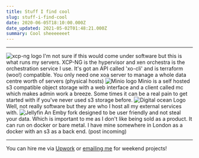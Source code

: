 ```yaml
---
title: Stuff I find cool
slug: stuff-i-find-cool
date: 2020-06-05T18:10:00.000Z
date_updated: 2021-05-02T01:48:21.000Z
summary: Cool sheeeeeeet
---
```


---
![xcp-ng logo](__GHOST_URL__/content/images/2020/06/xoa.png)
I'm not sure if this would come under software but this is what runs my servers. XCP-NG is the hypervisor and xen orchestra is the orchestration service I use. It's got an API called 'xo-cli' and is terraform (woo!) compatible. You only need one xoa server to manage a whole data centre worth of servers (physical hosts)
![Minio logo](__GHOST_URL__/content/images/2020/06/mino-1.jpg)
Minio is a self hosted s3 compatible object storage with a web interface and a client called mc which makes admin work a breeze. Some times it can be a real pain to get started with if you've never used s3 storage before.
![Digital ocean Logo](__GHOST_URL__/content/images/2020/06/do.png)
Well, not really software but they are who I host all my external services with.
![Jellyfin](__GHOST_URL__/content/images/2020/06/51KORkIMXqL.png)
An Emby fork designed to be user friendly and not steal your data. Which is important to me as I don't like being sold as a product. It can run on docker or bare metal. I have mine somewhere in London as a docker with an s3 as a back end. (post incoming)

---

You can hire me via [Upwork](https://www.upwork.com/freelancers/~01c61ee9802b94133e) or [emailing me](mailto:work@breadnet.co.uk) for weekend projects!
